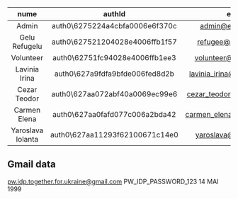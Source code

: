 |       nume        |             authId             |            email            |   password   |   role    |
|:-----------------:|:------------------------------:|:---------------------------:|:------------:|:---------:|
|       Admin       | auth0\6275224a4cbfa0006e6f370c |      admin@example.com      |   Admin123   |  refugee  |
|   Gelu Refugelu   | auth0\627521204028e4006ffb1f57 |     refugee@example.com     |  Refugee123  |  refugee  |
|     Volunteer     | auth0\62751fc94028e4006ffb1ee3 |    volunteer@example.com    | Volunteer123 | volunteer |
|   Lavinia Irina   | auth0\627a9fdfa9bfde006fed8d2b | lavinia_irina@volunteer.com |   Test1234   | volunteer |
|   Cezar Teodor    | auth0\627aa072abf40a0069ec99e6 | cezar_teodor@volunteer.com  |   Test1234   | volunteer |
|   Carmen Elena    | auth0\627aa0fafd077c006a2bda42 | carmen_elena@volunteer.com  |   Test1234   | volunteer |
| Yaroslava Iolanta | auth0\627aa11293f62100671c14e0 |    yaroslava@refugee.com    |   Test1234   |  refugee  |


## Gmail data
pw.idp.together.for.ukraine@gmail.com
PW_IDP_PASSWORD_123
14 MAI 1999